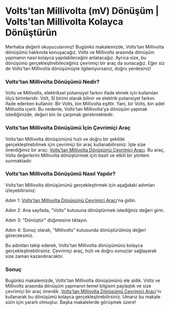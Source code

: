 Volts'tan Millivolta (mV) Dönüşüm | Volts'tan Millivolta Kolayca Dönüştürün
===========================================================================

Merhaba değerli okuyucularımız! Bugünkü makalemizde, Volts'tan Millivolta dönüşümü hakkında konuşacağız. Volts ve Millivolts arasında dönüşüm yapmanın nasıl kolayca yapılabileceğini anlatacağız. Ayrıca size, bu dönüşümü gerçekleştirebileceğiniz çevrimiçi bir araç da sunacağız. Eğer siz de Volts'tan Millivolta dönüşümüyle ilgileniyorsanız, doğru yerdesiniz!

### Volts'tan Millivolta Dönüşümü Nedir?

Volts ve Millivolts, elektriksel potansiyel farkını ifade etmek için kullanılan ölçü birimleridir. Volt, SI birimi olarak bilinir ve elektrik potansiyel farkını ifade ederken kullanılır. Bir Volts, bin Millivolta eşittir. Yani, bir Volts, bin adet Millivolta içerir. Bu nedenle, Volts'tan Millivolta'ya dönüşüm yapmak istediğinizde, değeri bin ile çarpmak gerekmektedir.

### Volts'tan Millivolta Dönüşümü İçin Çevrimiçi Araç

Volts'tan Millivolta dönüşümünü hızlı ve doğru bir şekilde gerçekleştirebilmek için çevrimiçi bir araç kullanabilirsiniz. İşte size önerdiğimiz bir araç: [Volts'tan Millivolta Dönüşümü Çevrimiçi Aracı](https://www.onlinecalculatorsfree.com/tr/convert/volts-to-millivolts.html). Bu araç, Volts değerlerini Millivolta dönüştürmek için basit ve etkili bir yöntem sunmaktadır.

### Volts'tan Millivolta Dönüşümü Nasıl Yapılır?

Volts'tan Millivolta dönüşümünü gerçekleştirmek için aşağıdaki adımları izleyebilirsiniz:

Adım 1: [Volts'tan Millivolta Dönüşümü Çevrimiçi Aracı](https://www.onlinecalculatorsfree.com/tr/convert/volts-to-millivolts.html)'na gidin.

Adım 2: Ana sayfada, "Volts" kutusuna dönüştürmek istediğiniz değeri girin.

Adım 3: "Dönüştür" düğmesine tıklayın.

Adım 4: Sonuç olarak, "Millivolts" kutusunda dönüştürülmüş değeri göreceksiniz.

Bu adımları takip ederek, Volts'tan Millivolta dönüşümünü kolayca gerçekleştirebilirsiniz. Çevrimiçi araç, hızlı ve doğru sonuçlar sağlayarak size zaman kazandıracaktır.

### Sonuç

Bugünkü makalemizde, Volts'tan Millivolta dönüşümünü ele aldık. Volts ve Millivolts arasında dönüşüm yapmanın temel bilgisini paylaştık ve size çevrimiçi bir araç önerdik. [Volts'tan Millivolta Dönüşümü Çevrimiçi Aracı](https://www.onlinecalculatorsfree.com/tr/convert/volts-to-millivolts.html)'nı kullanarak bu dönüşümü kolayca gerçekleştirebilirsiniz. Umarız bu makale sizin için yararlı olmuştur. Başka makalelerde görüşmek üzere!